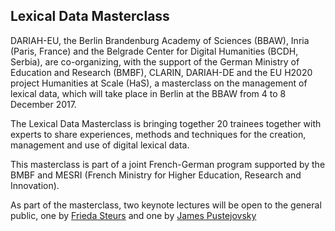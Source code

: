 ## Lexical Data Masterclass

DARIAH-EU, the Berlin Brandenburg Academy of Sciences (BBAW), Inria (Paris, France) and the Belgrade Center for Digital Humanities (BCDH, Serbia), are co-organizing, with the support of the German Ministry of Education and Research (BMBF), CLARIN, DARIAH-DE and the EU H2020 project Humanities at Scale (HaS), a masterclass on the management of lexical data, which will take place in Berlin at the BBAW from 4 to 8 December 2017.

The Lexical Data Masterclass is bringing together 20 trainees together with experts to share experiences, methods and techniques for the creation, management and use of digital lexical data.

This masterclass is part of a joint French-German program supported by the BMBF and MESRI (French Ministry for Higher Education, Research and Innovation).

As part of the masterclass, two keynote lectures will be open to the general public, one by [Frieda Steurs](LexMC-Steurs.md) and one by [James Pustejovsky](LexMC-Pustejovsky.md)
